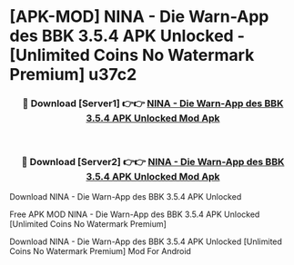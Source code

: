 # [APK-MOD] NINA - Die Warn-App des BBK 3.5.4 APK Unlocked - [Unlimited Coins No Watermark Premium] u37c2



<div align="center">
<h3>🔴 Download [Server1] 👉👉 <a href="https://momento.my/?title=NINA_-_Die_Warn-App_des_BBK_3.5.4_APK_Unlocked">NINA - Die Warn-App des BBK 3.5.4 APK Unlocked Mod Apk</a></h3><br>

<h3>🔴 Download [Server2] 👉👉 <a href="https://momento.my/?title=NINA_-_Die_Warn-App_des_BBK_3.5.4_APK_Unlocked">NINA - Die Warn-App des BBK 3.5.4 APK Unlocked Mod Apk</a></h3>
</div>



Download NINA - Die Warn-App des BBK 3.5.4 APK Unlocked 

Free APK MOD NINA - Die Warn-App des BBK 3.5.4 APK Unlocked [Unlimited Coins No Watermark Premium]

Download NINA - Die Warn-App des BBK 3.5.4 APK Unlocked [Unlimited Coins No Watermark Premium] Mod For Android
